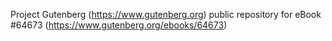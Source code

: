 Project Gutenberg (https://www.gutenberg.org) public repository for
eBook #64673 (https://www.gutenberg.org/ebooks/64673)
